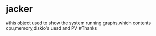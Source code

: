 # jacker
#this object used to show the system running graphs,which contents cpu,memory,diskio's uesd and PV
#Thanks
